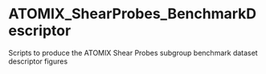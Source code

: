 # ATOMIX_ShearProbes_BenchmarkDescriptor
 Scripts to produce the ATOMIX Shear Probes subgroup benchmark dataset descriptor figures
